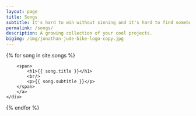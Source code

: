 ```yaml
---
layout: page
title: Songs
subtitle: It's hard to win without sinning and it's hard to find somebody to <sup>TT</sup>love…
permalink: /songs/
description: A growing collection of your cool projects.
bigimg: /img/jonathan-jude-bike-logo-copy.jpg
---
```


{% for song in site.songs %}
<div>
    <div>

        <span>
            <h1>{{ song.title }}</h1>
            <br/>
            <p>{{ song.subtitle }}</p>
        </span>
        </a>
    </div>
</div>

{% endfor %}
